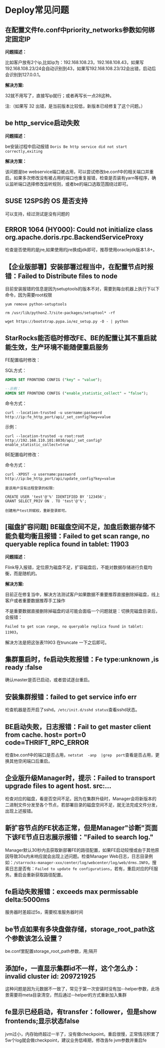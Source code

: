 # Deploy常见问题

## 在配置文件fe.conf中priority_networks参数如何绑定固定IP

**问题描述：**

比如客户放有2个ip,比如ip为：192.168.108.23，192.168.108.43，如果写192.168.108.23/24会自动识别到43，如果写192.168.108.23/32会出错，启动后会识别到127.0.0.1。

**解决方案:**

32就不用写了，直接写ip就行；或者再写长一点28这种。

注:（如果写 32 出错，是当前版本比较低，新版本已经修复了这个问题。）

## be http_service启动失败

**问题描述：**

be安装过程中启动报错 `Doris Be http service did not start correctly,exiting`

**解决方案：**

该问题是be webservice端口被占用，可以尝试修改be.conf中的相关端口并重启。如果多次修改没有被占用的端口也重复报错，检查是否装有yarn等程序，确认监听端口选择修改监听规则，或者be的端口选取范围绕过即可。

## SUSE 12SPS的 OS 是否支持

可以支持，经过测试是没有问题的

## ERROR 1064 (HY000): Could not initialize class org.apache.doris.rpc.BackendServiceProxy

检查是否使用的是jre,如果使用的jre换成jdk即可，推荐使用oraclejdk版本1.8+。

## 【企业版部署】安装部署过程当中，在配置节点时报错：Failed to Distribute files to node

目前安装报错的信息是因为setuptools的版本不对，需要到每台机器上执行下以下命令，因为需要root权限

```palin text
yum remove python-setuptools

rm /usr/lib/python2.7/site-packages/setuptool* -rf

wget https://bootstrap.pypa.io/ez_setup.py -O - | python
```

## StarRocks能否临时修改FE、BE的配置让其不重启就能生效，生产环境不能随便重启服务

FE配置临时修改：

SQL方式：

```sql
ADMIN SET FRONTEND CONFIG ("key" = "value");
```

```sql
--示例：
ADMIN SET FRONTEND CONFIG ("enable_statistic_collect" = "false");
```

命令方式：

```plain text
curl --location-trusted -u username:password http://ip:fe_http_port/api/_set_config?key=value
```

示例：

```plain text
curl --location-trusted -u root:root  http://192.168.110.101:8030/api/_set_config?enable_statistic_collect=true
```

BE配置临时修改：

命令方式：

```plain text
curl -XPOST -u username:password http://ip:be_http_port/api/update_config?key=value

是该用户没有远程登录的权限:

CREATE USER 'test'@'%' IDENTIFIED BY '123456';
GRANT SELECT_PRIV ON . TO 'test'@'%';

创建用户test并赋权，重新登录即可。
```

## [磁盘扩容问题] BE磁盘空间不足，加盘后数据存储不能负载均衡且报错：Failed to get scan range, no queryable replica found in tablet: 11903

**问题描述：**

Flink导入报错，定位原为磁盘不足，扩容磁盘后，不能对数据存储进行负载均衡，而是随机的。

**解决方案:**

目前正在修复当中，解决方法测试客户如果数据不重要推荐直接删除掉磁盘，线上客户或者重要数据推荐手工操作

 不是重要数据直接删除掉磁盘的话可能会面临一个问题就是：切换完磁盘目录后，会报错：

 `Failed to get scan range, no queryable replica found in tablet: 11903`，

 解决方法是把这张表11903 在truncate 一下之后即可。

## 集群重启时，fe启动失败报错：Fe type:unknown ,is ready :false

确认master是否已启动，或者尝试逐台重启。

## 安装集群报错：failed to get service info err

检查机器是否开启了sshd。`/etc/init.d/sshd status`查看sshd状态。

## BE启动失败，日志报错：Fail to get master client from cache. host= port=0 code=THRIFT_RPC_ERROR

检查be.conf中的端口是否占用，`netstat  -anp  |grep  port`查看是否占用，更换其他空闲端口后重启。

## 企业版升级Manager时，提示：Failed to transport upgrade files to agent host. src:…

检查对应的磁盘，看是否空间不足。因为在集群升级时，Manager会将新版本的二进制文件分发至各个节点，若部署目录的磁盘空间不足，就无法完成文件分发，出现上述报错。

## 新扩容节点的FE状态正常，但是Manager"诊断"页面下该FE节点日志展示报错："Failed to search log."

Manager默认30秒内去获取新部署FE的路径配置，如果FE启动较慢或由于其他原因导致30s内未响应就会出现上述问题。检查Manager Web日志，日志目录例如：`/starrocks-manager-xxx/center/log/webcenter/log/web/drms.INFO`，搜索日志是否有：`Failed to update fe configurations`，若有，重启对应的FE服务。重启会重新获取路径配置。

## fe启动失败报错：exceeds max permissable delta:5000ms

服务器时差超过5s，需要校准服务器时间

## be节点如果有多块盘做存储，storage_root_path这个参数该怎么设置？

be.conf里配置storage_root_path参数，用;隔开

## 添加fe，一直显示集群id不一样，这个怎么办：invalid cluster id: 209721925

这种问题是因为元数据不一致了，常见于第一次安装时没有加--helper参数，此场景需要将meta目录清空，然后通过--helper的方式重新加入集群

## fe显示已经启动，有transfer：follower，但是show frontends;显示状态false

jvm过小，内存始终超过一半了，没有做checkpoint。重启很慢，正常情况积累了5w个log就会做checkpoint，建议业务低峰期，修改各fe jvm参数并重启fe
